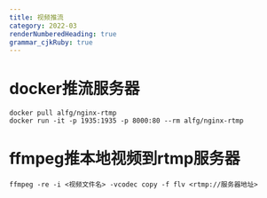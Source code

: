 ```yaml
---
title: 视频推流
category: 2022-03
renderNumberedHeading: true
grammar_cjkRuby: true
---
```





# docker推流服务器

``` 
docker pull alfg/nginx-rtmp
docker run -it -p 1935:1935 -p 8000:80 --rm alfg/nginx-rtmp
```

# ffmpeg推本地视频到rtmp服务器

``` 
ffmpeg -re -i <视频文件名> -vcodec copy -f flv <rtmp://服务器地址>
```

